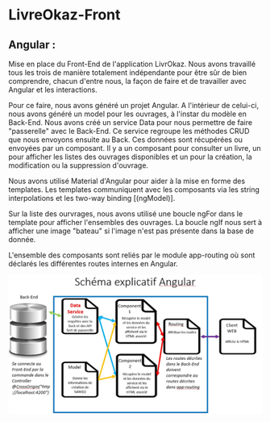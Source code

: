 # LivreOkaz-Front

## Angular :
Mise en place du Front-End de l'application LivrOkaz.
Nous avons travaillé tous les trois de manière totalement indépendante pour être sûr de bien comprendre, chacun d'entre nous, la façon de faire et de travailler avec Angular et les interactions.

Pour ce faire, nous avons généré un projet Angular. A l'intérieur de celui-ci, nous avons généré un model pour les ouvrages, à l'instar du modèle en Back-End. Nous avons créé un service Data pour nous permettre de faire "passerelle" avec le Back-End. Ce service regroupe les méthodes CRUD que nous envoyons ensuite au Back. Ces données sont récupérées ou envoyées par un composant. Il y a un composant pour consulter un livre, un pour afficher les listes des ouvrages disponibles et un pour la création, la modification ou la suppression d'ouvrage.

Nous avons utilisé Material d'Angular pour aider à la mise en forme des templates. Les templates communiquent avec les composants via les string interpolations et les two-way binding [(ngModel)].

Sur la liste des ourvrages, nous avons utilisé une boucle ngFor dans le template pour afficher l'ensembles des ouvrages. La boucle ngIf nous sert à afficher une image "bateau" si l'image n'est pas présente dans la base de donnée.

L'ensemble des composants sont reliés par le module app-routing où sont déclarés les différentes routes internes en Angular.

![image](https://github.com/matthieu33770/LivreOkaz-Front/blob/master/Sch%C3%A9ma%20Angular.JPG)
